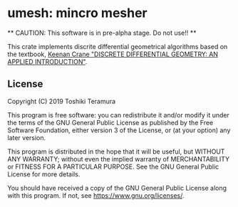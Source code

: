 umesh: mincro mesher
====================

** CAUTION: This software is in pre-alpha stage. Do not use!! **

This crate implements discrite differential geometrical algorithms based on the textbook,
[Keenan Crane "DISCRETE DIFFERENTIAL GEOMETRY: AN APPLIED INTRODUCTION"][DDG].

[DDG]: https://www.cs.cmu.edu/~kmcrane/Projects/DDG

License
-------

Copyright (C) 2019 Toshiki Teramura

This program is free software: you can redistribute it and/or modify
it under the terms of the GNU General Public License as published by
the Free Software Foundation, either version 3 of the License, or
(at your option) any later version.

This program is distributed in the hope that it will be useful,
but WITHOUT ANY WARRANTY; without even the implied warranty of
MERCHANTABILITY or FITNESS FOR A PARTICULAR PURPOSE.  See the
GNU General Public License for more details.

You should have received a copy of the GNU General Public License
along with this program.  If not, see <https://www.gnu.org/licenses/>.
